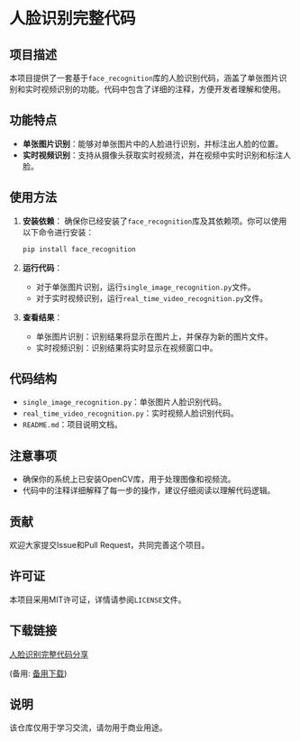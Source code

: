 # 人脸识别完整代码

## 项目描述

本项目提供了一套基于`face_recognition`库的人脸识别代码，涵盖了单张图片识别和实时视频识别的功能。代码中包含了详细的注释，方便开发者理解和使用。

## 功能特点

- **单张图片识别**：能够对单张图片中的人脸进行识别，并标注出人脸的位置。
- **实时视频识别**：支持从摄像头获取实时视频流，并在视频中实时识别和标注人脸。

## 使用方法

1. **安装依赖**：
   确保你已经安装了`face_recognition`库及其依赖项。你可以使用以下命令进行安装：
   ```bash
   pip install face_recognition
   ```

2. **运行代码**：
   - 对于单张图片识别，运行`single_image_recognition.py`文件。
   - 对于实时视频识别，运行`real_time_video_recognition.py`文件。

3. **查看结果**：
   - 单张图片识别：识别结果将显示在图片上，并保存为新的图片文件。
   - 实时视频识别：识别结果将实时显示在视频窗口中。

## 代码结构

- `single_image_recognition.py`：单张图片人脸识别代码。
- `real_time_video_recognition.py`：实时视频人脸识别代码。
- `README.md`：项目说明文档。

## 注意事项

- 确保你的系统上已安装OpenCV库，用于处理图像和视频流。
- 代码中的注释详细解释了每一步的操作，建议仔细阅读以理解代码逻辑。

## 贡献

欢迎大家提交Issue和Pull Request，共同完善这个项目。

## 许可证

本项目采用MIT许可证，详情请参阅`LICENSE`文件。

## 下载链接
[人脸识别完整代码分享](https://pan.quark.cn/s/ffb01ce1ff86) 

(备用: [备用下载](https://pan.baidu.com/s/1jpR8R1JNXYO9lzm5MUgZ3w?pwd=1234))

## 说明

该仓库仅用于学习交流，请勿用于商业用途。
